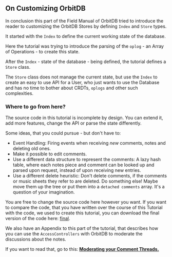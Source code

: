 ## On Customizing OrbitDB

In conclusion this
part of the Field
Manual of OrbitDB
tried to introduce
the reader to
customizing the
OrbitDB Stores
by defining `Index`
and `Store` types.

It started with the
`Index` to define the
current working state
of the database.

Here the tutorial
was trying to
introduce the parsing
of the `oplog` - an Array of Operations -
to create this state.

After the `Index` - state of the database -
being defined, the tutorial defines
a `Store` class.

The `Store` class does not
manage the current state,
but use the `Index`
to create an easy to use
API for a User, who just
wants to use the Database
and has no time to bother
about CRDTs, `oplogs` and
other such complexities.

### Where to go from here?

The source code in this
tutorial is incomplete
by design.
You can extend it,
add more features,
change the API or parse
the state differently.

Some ideas, that you could
pursue - but don't have to:

- Event Handling: Firing events when receiving *new* comments, notes and deleting old ones.
- Make it possible to edit comments.
- Use a different data structure to represent the comments: A lazy hash table, where each notes piece and comment can be looked up and parsed upon request, instead of upon receiving new entries.
- Use a different delete heuristic: Don't delete comments, if the comments or music sheets they refer to are deleted. Do something else! Maybe move them up the tree or put them into a `detached comments` array. It's a question of your imagination.

You are free to change the source code here however
you want.
If you want to compare the code, that you
have written over the course of this
Tutorial with the code, we used
to create this tutorial, you
can download the final version of the
code here: [final](../code_examples/05_Customizing_OrbitDB/final).

We also have an Appendix
to this part of the tutorial,
that describes how you can
use the `AccessControllers`
with OrbitDB to moderate
the discussions about the
notes.

If you want to read that,
go to this: **[Moderating your Comment Threads.](06_AccessControllers.md)**
